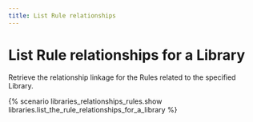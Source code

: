 ```yaml
---
title: List Rule relationships
---
```


# List Rule relationships for a Library

Retrieve the relationship linkage for the Rules related to the specified Library.

{% scenario libraries_relationships_rules.show libraries.list_the_rule_relationships_for_a_library %}
